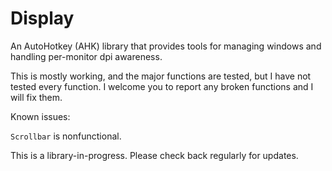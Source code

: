# Display
 An AutoHotkey (AHK) library that provides tools for managing windows and handling per-monitor dpi awareness.

This is mostly working, and the major functions are tested, but I have not tested every function. I welcome you to report any broken functions and I will fix them.

Known issues:

`Scrollbar` is nonfunctional.

This is a library-in-progress. Please check back regularly for updates.
